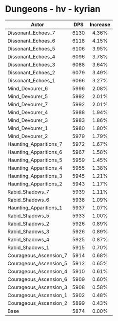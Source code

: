 # Dungeons - hv - kyrian
| Actor | DPS | Increase |
|---|:---:|:---:|
|Dissonant_Echoes_7|6130|4.36%|
|Dissonant_Echoes_6|6118|4.15%|
|Dissonant_Echoes_5|6106|3.95%|
|Dissonant_Echoes_4|6096|3.78%|
|Dissonant_Echoes_3|6088|3.64%|
|Dissonant_Echoes_2|6079|3.49%|
|Dissonant_Echoes_1|6066|3.27%|
|Mind_Devourer_6|5996|2.08%|
|Mind_Devourer_5|5992|2.01%|
|Mind_Devourer_7|5992|2.01%|
|Mind_Devourer_4|5988|1.94%|
|Mind_Devourer_3|5983|1.86%|
|Mind_Devourer_1|5980|1.80%|
|Mind_Devourer_2|5979|1.79%|
|Haunting_Apparitions_7|5972|1.67%|
|Haunting_Apparitions_6|5967|1.58%|
|Haunting_Apparitions_5|5959|1.45%|
|Haunting_Apparitions_4|5955|1.38%|
|Haunting_Apparitions_3|5945|1.21%|
|Haunting_Apparitions_2|5943|1.17%|
|Rabid_Shadows_7|5939|1.11%|
|Rabid_Shadows_6|5938|1.09%|
|Haunting_Apparitions_1|5937|1.07%|
|Rabid_Shadows_5|5933|1.00%|
|Rabid_Shadows_2|5926|0.89%|
|Rabid_Shadows_3|5926|0.89%|
|Rabid_Shadows_4|5925|0.87%|
|Rabid_Shadows_1|5915|0.70%|
|Courageous_Ascension_7|5914|0.68%|
|Courageous_Ascension_5|5912|0.65%|
|Courageous_Ascension_4|5910|0.61%|
|Courageous_Ascension_6|5909|0.60%|
|Courageous_Ascension_3|5908|0.58%|
|Courageous_Ascension_1|5902|0.48%|
|Courageous_Ascension_2|5899|0.43%|
|Base|5874|0.00%|
